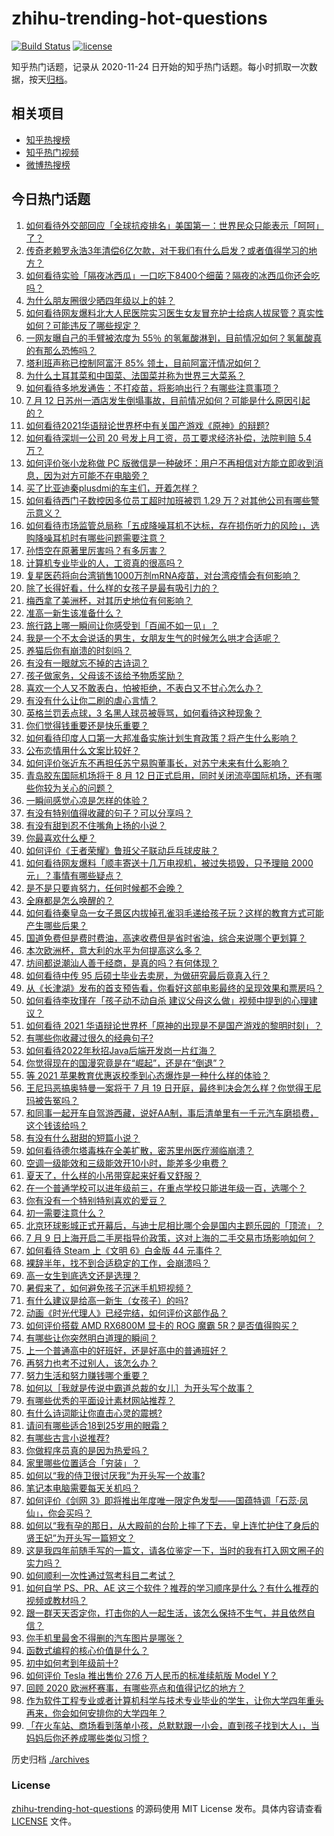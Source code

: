 # zhihu-trending-hot-questions

[![Build Status](https://github.com/justjavac/zhihu-trending-hot-questions/workflows/ci/badge.svg?branch=master)](https://github.com/justjavac/zhihu-trending-hot-questions/actions)
[![license](https://img.shields.io/github/license/justjavac/zhihu-trending-hot-questions)](https://github.com/justjavac/zhihu-trending-hot-questions/blob/master/LICENSE)

知乎热门话题，记录从 2020-11-24 日开始的知乎热门话题。每小时抓取一次数据，按天[归档](./archives)。

## 相关项目

- [知乎热搜榜](https://github.com/justjavac/zhihu-trending-top-search)
- [知乎热门视频](https://github.com/justjavac/zhihu-trending-hot-video)
- [微博热搜榜](https://github.com/justjavac/weibo-trending-hot-search)

## 今日热门话题

<!-- BEGIN -->
<!-- 最后更新时间 Tue Jul 13 2021 11:01:52 GMT+0800 (China Standard Time) -->

1. [如何看待外交部回应「全球抗疫排名」美国第一：世界民众只能表示「呵呵」了？](https://www.zhihu.com/question/471798111)
2. [传奇老赖罗永浩3年清偿6亿欠款，对于我们有什么启发？或者值得学习的地方？](https://www.zhihu.com/question/470804093)
3. [如何看待实验「隔夜冰西瓜」一口吃下8400个细菌？隔夜的冰西瓜你还会吃吗？](https://www.zhihu.com/question/471317641)
4. [为什么朋友圈很少晒四年级以上的娃？](https://www.zhihu.com/question/462953490)
5. [如何看待网友爆料北大人民医院实习医生女友冒充护士给病人拔尿管？真实性如何？可能违反了哪些规定？](https://www.zhihu.com/question/471790162)
6. [一网友曝自己的手臂被浓度为 55％
   的氢氟酸淋到，目前情况如何？氢氟酸真的有那么恐怖吗？](https://www.zhihu.com/question/471598267)
7. [塔利班声称已控制阿富汗 85% 领土，目前阿富汗情况如何？](https://www.zhihu.com/question/471195009)
8. [为什么土耳其菜和中国菜、法国菜并称为世界三大菜系？](https://www.zhihu.com/question/68355022)
9. [如何看待多地发通告：不打疫苗，将影响出行？有哪些注意事项？](https://www.zhihu.com/question/471850340)
10. [7 月 12
    日苏州一酒店发生倒塌事故，目前情况如何？可能是什么原因引起的？](https://www.zhihu.com/question/471831440)
11. [如何看待2021华语辩论世界杯中有关国产游戏《原神》的辩题?](https://www.zhihu.com/question/471713998)
12. [如何看待深圳一公司 20 号发上月工资，员工要求经济补偿，法院判赔 5.4
    万？](https://www.zhihu.com/question/471726471)
13. [如何评价张小龙称做 PC
    版微信是一种破坏：用户不再相信对方能立即收到消息，因为对方可能不在电脑旁？](https://www.zhihu.com/question/471759055)
14. [买了比亚迪秦plusdmi的车主们，开着怎样？](https://www.zhihu.com/question/461272564)
15. [如何看待西门子数控因多位员工超时加班被罚 1.29
    万？对其他公司有哪些警示意义？](https://www.zhihu.com/question/471814227)
16. [如何看待市场监管总局称「五成降噪耳机不达标，存在损伤听力的风险」，选购降噪耳机时有哪些问题需要注意？](https://www.zhihu.com/question/471794713)
17. [孙悟空在原著里厉害吗？有多厉害？](https://www.zhihu.com/question/317829973)
18. [计算机专业毕业的人，工资真的很高吗？](https://www.zhihu.com/question/387896176)
19. [复星医药将向台湾销售1000万剂mRNA疫苗，对台湾疫情会有何影响？](https://www.zhihu.com/question/471631426)
20. [除了长得好看，什么样的女孩子是最有吸引力的？](https://www.zhihu.com/question/432679628)
21. [梅西拿了美洲杯，对其历史地位有何影响？](https://www.zhihu.com/question/471509448)
22. [准高一新生该准备什么？](https://www.zhihu.com/question/412812541)
23. [旅行路上哪一瞬间让你感受到「百闻不如一见」？](https://www.zhihu.com/question/466577795)
24. [我是一个不太会说话的男生，女朋友生气的时候怎么哄才合适呢？](https://www.zhihu.com/question/302449861)
25. [养猫后你有崩溃的时刻吗？](https://www.zhihu.com/question/471478075)
26. [有没有一眼就忘不掉的古诗词？](https://www.zhihu.com/question/442263225)
27. [孩子做家务，父母该不该给予物质奖励？](https://www.zhihu.com/question/463565875)
28. [喜欢一个人又不敢表白，怕被拒绝，不表白又不甘心怎么办？](https://www.zhihu.com/question/471823127)
29. [有没有什么让你二刷的虐心言情？](https://www.zhihu.com/question/445780832)
30. [英格兰罚丢点球，3 名黑人球员被辱骂，如何看待这种现象？](https://www.zhihu.com/question/471779840)
31. [你们觉得钱重要还是快乐重要？](https://www.zhihu.com/question/464208782)
32. [如何看待印度人口第一大邦准备实施计划生育政策？将产生什么影响？](https://www.zhihu.com/question/471723127)
33. [公布恋情用什么文案比较好？](https://www.zhihu.com/question/462399444)
34. [如何评价张近东不再担任苏宁易购董事长，对苏宁未来有什么影响？](https://www.zhihu.com/question/471829694)
35. [青岛胶东国际机场将于 8 月 12
    日正式启用，同时关闭流亭国际机场，还有哪些你较为关心的问题？](https://www.zhihu.com/question/471718633)
36. [一瞬间感觉心凉是怎样的体验？](https://www.zhihu.com/question/33033949)
37. [有没有特别值得收藏的句子？可以分享吗？](https://www.zhihu.com/question/470075209)
38. [有没有甜到忍不住嘴角上扬的小说？](https://www.zhihu.com/question/446148942)
39. [你最喜欢什么梗？](https://www.zhihu.com/question/288135220)
40. [如何评价《王者荣耀》鲁班父子联动乒乓球皮肤？](https://www.zhihu.com/question/470666998)
41. [如何看待网友爆料「顺丰寄送十几万电视机，被过失损毁，只予理赔 2000
    元」？事情有哪些疑点？](https://www.zhihu.com/question/458784986)
42. [是不是只要肯努力，任何时候都不会晚？](https://www.zhihu.com/question/468650216)
43. [全麻都是怎么唤醒的？](https://www.zhihu.com/question/466561520)
44. [如何看待秦皇岛一女子景区内拔掉孔雀羽毛递给孩子玩？这样的教育方式可能产生哪些后果？](https://www.zhihu.com/question/471674496)
45. [国道免费但是费时费油，高速收费但是省时省油，综合来说哪个更划算？](https://www.zhihu.com/question/470118462)
46. [本次欧洲杯，意大利的水平为何提高这么多？](https://www.zhihu.com/question/470248238)
47. [坊间都说潮汕人善于经商，是真的吗？有何体现？](https://www.zhihu.com/question/20346968)
48. [如何看待中传 95 后硕士毕业去卖房，为做研究最后竟真入行？](https://www.zhihu.com/question/471727728)
49. [从《长津湖》发布的首支预告看，你看好这部电影最终的呈现效果和票房吗？](https://www.zhihu.com/question/471713940)
50. [如何看待李玫瑾在「孩子动不动自杀
    建议父母这么做」视频中提到的心理建议？](https://www.zhihu.com/question/471634095)
51. [如何看待 2021
    华语辩论世界杯「原神的出现是不是国产游戏的黎明时刻」？](https://www.zhihu.com/question/471708835)
52. [有哪些你收藏过很久的经典句子?](https://www.zhihu.com/question/458504453)
53. [如何看待2022年秋招Java后端开发岗一片红海？](https://www.zhihu.com/question/471105298)
54. [你觉得现在的国漫究竟是在“崛起”，还是在“倒退”？](https://www.zhihu.com/question/470428413)
55. [等 2021 苹果教育优惠返校季到心态爆炸是一种什么样的体验？](https://www.zhihu.com/question/471063336)
56. [王尼玛恶搞奥特曼一案将于 7 月 19
    日开庭，最终判决会怎么样？你觉得王尼玛被告冤吗？](https://www.zhihu.com/question/471139974)
57. [和同事一起开车自驾游西藏，说好AA制，事后清单里有一千元汽车磨损费，这个钱该给吗？](https://www.zhihu.com/question/465716749)
58. [有没有什么甜甜的短篇小说？](https://www.zhihu.com/question/337950627)
59. [如何看待德尔塔毒株在全美扩散，密苏里州医疗濒临崩溃？](https://www.zhihu.com/question/471555278)
60. [空调一级能效和三级能效开10小时，能差多少电费？](https://www.zhihu.com/question/329341284)
61. [夏天了，什么样的小吊带穿起来好看又舒服？](https://www.zhihu.com/question/467022624)
62. [在一个普通学校可以进年级前三，在重点学校只能进年级一百，选哪个？](https://www.zhihu.com/question/461739253)
63. [你有没有一个特别特别喜欢的爱豆？](https://www.zhihu.com/question/471379389)
64. [初一需要注意什么？](https://www.zhihu.com/question/470961386)
65. [北京环球影城正式开幕后，与迪士尼相比哪个会是国内主题乐园的「顶流」？](https://www.zhihu.com/question/470467852)
66. [7 月 9
    日上海开启二手房指导价政策，这对上海的二手交易市场影响如何？](https://www.zhihu.com/question/471152148)
67. [如何看待 Steam 上《文明 6》白金版 44 元事件？](https://www.zhihu.com/question/471083947)
68. [裸辞半年，找不到合适稳定的工作，会崩溃吗？](https://www.zhihu.com/question/470055976)
69. [高一女生到底选文还是选理？](https://www.zhihu.com/question/462365131)
70. [暑假来了，如何避免孩子沉迷手机短视频？](https://www.zhihu.com/question/471097062)
71. [有什么建议是给高一新生（女孩子）的吗?](https://www.zhihu.com/question/470497705)
72. [动画《时光代理人》已经完结，如何评价这部作品？](https://www.zhihu.com/question/470959705)
73. [如何评价搭载 AMD RX6800M 显卡的 ROG 魔霸
    5R？是否值得购买？](https://www.zhihu.com/question/471650688)
74. [有哪些让你突然明白道理的瞬间？](https://www.zhihu.com/question/63810094)
75. [上一个普通高中的好班好，还是好高中的普通班好？](https://www.zhihu.com/question/471616938)
76. [再努力也考不过别人，该怎么办？](https://www.zhihu.com/question/470612132)
77. [努力生活和努力赚钱哪个重要？](https://www.zhihu.com/question/469544195)
78. [如何以［我就是传说中霸道总裁的女儿］为开头写个故事？](https://www.zhihu.com/question/455867035)
79. [有哪些优秀的平面设计素材网站推荐？](https://www.zhihu.com/question/20396362)
80. [有什么诗词能让你直击心灵的震撼?](https://www.zhihu.com/question/469866078)
81. [请问有哪些适合18到25岁用的眼霜？](https://www.zhihu.com/question/322847034)
82. [有哪些古言小说推荐?](https://www.zhihu.com/question/407505153)
83. [你做程序员真的是因为热爱吗？](https://www.zhihu.com/question/453885905)
84. [家里哪些位置适合「穷装」？](https://www.zhihu.com/question/441324496)
85. [如何以“我的侍卫很讨厌我”为开头写一个故事?](https://www.zhihu.com/question/440852420)
86. [笔记本电脑需要每天关机吗？](https://www.zhihu.com/question/424633596)
87. [如何评价《剑网
    3》即将推出年度唯一限定色发型——国蕴特调「石蕊·凤仙」，你会买吗？](https://www.zhihu.com/question/471717436)
88. [如何以“我有孕的那日，从大殿前的台阶上摔了下去，皇上连忙护住了身后的贤王妃”为开头写一篇短文？](https://www.zhihu.com/question/424583928)
89. [这是我四年前随手写的一篇文，请各位鉴定一下，当时的我有打入网文圈子的实力吗？](https://www.zhihu.com/question/471660118)
90. [如何顺利一次性通过驾考科目二考试？](https://www.zhihu.com/question/24518251)
91. [如何自学 PS、PR、AE
    这三个软件？推荐的学习顺序是什么？有什么推荐的视频或教材吗？](https://www.zhihu.com/question/38197869)
92. [跟一群天天否定你，打击你的人一起生活，该怎么保持不生气，并且依然自信？](https://www.zhihu.com/question/470883728)
93. [你手机里最舍不得删的汽车图片是哪张？](https://www.zhihu.com/question/468845093)
94. [函数式编程的核心价值是什么？](https://www.zhihu.com/question/471098472)
95. [初中如何考到年级前十?](https://www.zhihu.com/question/353434774)
96. [如何评价 Tesla 推出售价 27.6 万人民币的标准续航版 Model
    Y？](https://www.zhihu.com/question/470837546)
97. [回顾 2020 欧洲杯赛事，有哪些亮点和值得记忆的地方？](https://www.zhihu.com/question/471538861)
98. [作为软件工程专业或者计算机科学与技术专业毕业的学生，让你大学四年重头再来，你会如何安排你的大学四年？](https://www.zhihu.com/question/426053091)
99. [「在火车站、商场看到落单小孩，总默默跟一小会，直到孩子找到大人」，当妈妈后你还养成哪些类似习惯？](https://www.zhihu.com/question/471287409)

<!-- END -->

历史归档 [./archives](./archives)

### License

[zhihu-trending-hot-questions](https://github.com/justjavac/zhihu-trending-hot-questions)
的源码使用 MIT License 发布。具体内容请查看 [LICENSE](./LICENSE) 文件。
